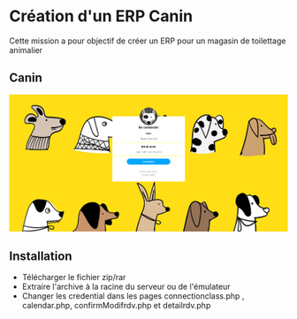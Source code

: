 # Création d'un ERP Canin

Cette mission a pour objectif de créer un ERP pour un magasin de toilettage animalier

## Canin 

![alt text](https://github.com/MathieuNico/CaninBTS/blob/main/canin.png)

## Installation

- Télécharger le fichier zip/rar
- Extraire l'archive à la racine du serveur ou de l'émulateur
- Changer les credential dans les pages connectionclass.php , calendar.php, confirmModifrdv.php et detailrdv.php
